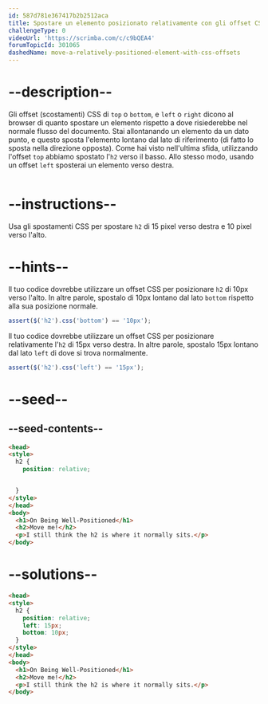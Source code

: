 ```yaml
---
id: 587d781e367417b2b2512aca
title: Spostare un elemento posizionato relativamente con gli offset CSS
challengeType: 0
videoUrl: 'https://scrimba.com/c/c9bQEA4'
forumTopicId: 301065
dashedName: move-a-relatively-positioned-element-with-css-offsets
---
```


# --description--

Gli offset (scostamenti) CSS di `top` o `bottom`, e `left` o `right` dicono al browser di quanto spostare un elemento rispetto a dove risiederebbe nel normale flusso del documento. Stai allontanando un elemento da un dato punto, e questo sposta l'elemento lontano dal lato di riferimento (di fatto lo sposta nella direzione opposta). Come hai visto nell'ultima sfida, utilizzando l'offset `top` abbiamo spostato l'`h2` verso il basso. Allo stesso modo, usando un offset `left` sposterai un elemento verso destra.

<img src='https://cdn-media-1.freecodecamp.org/imgr/eWWi3gZ.gif' alt='' />

# --instructions--

Usa gli spostamenti CSS per spostare `h2` di 15 pixel verso destra e 10 pixel verso l'alto.

# --hints--

Il tuo codice dovrebbe utilizzare un offset CSS per posizionare `h2` di 10px verso l'alto. In altre parole, spostalo di 10px lontano dal lato `bottom` rispetto alla sua posizione normale.

```js
assert($('h2').css('bottom') == '10px');
```

Il tuo codice dovrebbe utilizzare un offset CSS per posizionare relativamente l'`h2` di 15px verso destra. In altre parole, spostalo 15px lontano dal lato `left` di dove si trova normalmente.

```js
assert($('h2').css('left') == '15px');
```

# --seed--

## --seed-contents--

```html
<head>
<style>
  h2 {
    position: relative;


  }
</style>
</head>
<body>
  <h1>On Being Well-Positioned</h1>
  <h2>Move me!</h2>
  <p>I still think the h2 is where it normally sits.</p>
</body>
```

# --solutions--

```html
<head>
<style>
  h2 {
    position: relative;
    left: 15px;
    bottom: 10px;
  }
</style>
</head>
<body>
  <h1>On Being Well-Positioned</h1>
  <h2>Move me!</h2>
  <p>I still think the h2 is where it normally sits.</p>
</body>
```

